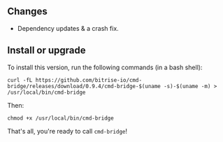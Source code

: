 ## Changes

* Dependency updates & a crash fix.


## Install or upgrade

To install this version, run the following commands (in a bash shell):

```
curl -fL https://github.com/bitrise-io/cmd-bridge/releases/download/0.9.4/cmd-bridge-$(uname -s)-$(uname -m) > /usr/local/bin/cmd-bridge
```

Then:

```
chmod +x /usr/local/bin/cmd-bridge
```

That's all, you're ready to call `cmd-bridge`!
